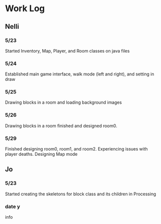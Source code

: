 # Work Log

## Nelli

### 5/23
Started Inventory, Map, Player, and Room classes on java files

### 5/24

Established main game interface, walk mode (left and right), and setting in draw

### 5/25

Drawing blocks in a room and loading background images

### 5/26

Drawing blocks in a room finished and designed room0.

### 5/29

Finished designing room0, room1, and room2. 
Experiencing issues with player deaths.
Designing Map mode

## Jo

### 5/23

Started creating the skeletons for block class and its children in Processing

### date y

info
